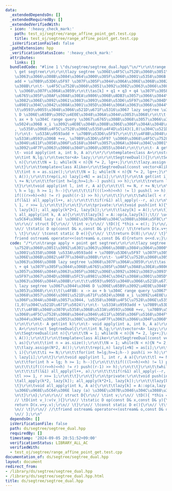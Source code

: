 ```yaml
---
data:
  _extendedDependsOn: []
  _extendedRequiredBy: []
  _extendedVerifiedWith:
  - icon: ':heavy_check_mark:'
    path: test_oj/segtree/range_affine_point_get.test.cpp
    title: test_oj/segtree/range_affine_point_get.test.cpp
  _isVerificationFailed: false
  _pathExtension: hpp
  _verificationStatusIcon: ':heavy_check_mark:'
  attributes:
    links: []
  bundledCode: "#line 1 \"ds/segtree/segtree_dual.hpp\"\n/*\r\n\trange apply + point\
    \ get segtree\r\n\r\n\tlazy segtree \u306E\u4F5C\u7528\u3060\u3051\u3092\u6301\
    \u3063\u3066\u308B\u3084\u3064\u3000\u305F\u3060\u3001\u5358\u306B \u533A\u9593\
    add + \u70B9\u53D6\u5F97 \u307F\u305F\u3044\u306A\u306E\u306B\u3082\u4F7F\u3048\
    \u308B\r\n\t- \u4F5C\u7528\u3060\u3051\u3092\u3082\u3063\u3066\u308B lazy segtree\
    \ \u3068\u307F\u306A\u3059\r\n\t\tas[k] + q1 + q3 + q4 \u307F\u305F\u3044\u306B\
    \u6765\u305F\u30AF\u30A8\u30EA\u9806\u306B\u8DB3\u3057\u3066\u3044\u3063\u305F\
    \u3082\u306E\u3092\u3061\u3083\u3093\u3068\u53D6\u5F97\u3067\u304D\u308B\u5FC5\
    \u8981\u304C\u3042\u308A\u3001\u305D\u3046\u306A\u3063\u3066\u3044\u308B\r\n\t\
    \t\u9593\u9055\u3048\u3066\u521D\u671F\u5316\u3067 lazy segtree \u3067\u3044\u3046\
    \ D \u306E\u65B9\u3092\u4E0E\u3048\u306A\u3044\u3053\u3068\r\n\t\t(\u4F8B: x ->\
    \ ax + b \u304C range query \u3067\u6765\u308B\u3068\u3057\u3066\u3001\u521D\u671F\
    \u5024\u306B x_i \u3092\u4E0E\u3048\u308B\u306E\u306F\u304A\u304B\u3057\u3044\
    , \u5358\u306B\u4F5C\u7528\u306E\u5358\u4F4D\u5143(1,0)\u304C\u521D\u671F\u5024\
    )\r\n\t- \u533A\u9593add + \u70B9\u53D6\u5F97\r\n\t\t\u4F8B\u3048\u3070\u5358\u306B\
    \u533A\u9593\u306B +=v, \u70B9\u53D6\u5F97 \u3060\u3068\u4F5C\u7528\u3068\u3044\
    \u3046\u611F\u3058\u306F\u5168\u304F\u3057\u306A\u3044\u304C\u3001\u3053\u308C\
    \u3092\u4F7F\u3063\u3066\u304F\u3060\u3055\u3044\r\n\t\r\n\t- A get(int k)\r\n\
    \t- void apply(int a, int b, A a)\r\n*/\r\ntemplate<class A>\r\nstruct SegtreeDual{\r\
    \n\tint N,lg;\r\n\tvector<A> lazy;\r\n\r\n\tSegtreeDual(){}\r\n\tSegtreeDual(int\
    \ n){\r\n\t\tN = 1; while(N < n){N *= 2, lg++;}\r\n\t\tlazy.assign(N*2, A());\r\
    \n\t}\r\n\ttemplate<class Alike>\r\n\tSegtreeDual(const vector<Alike>& as){\r\n\
    \t\tint n = as.size();\r\n\t\tN = 1; while(N < n){N *= 2, lg++;}\r\n\t\tlazy.assign(N*2,\
    \ A());\r\n\t\trep(i,n) lazy[i+N] = as[i];\r\n\t}\r\n\tA get(int i){\r\n\t\ti\
    \ += N;\r\n\t\tfor(int h=lg;h>=1;h--) push(i >> h);\r\n\t\treturn lazy[i];\r\n\
    \t}\r\n\tvoid apply(int l, int r, A a){\r\n\t\tl += N, r += N;\r\n\t\tfor(int\
    \ h = lg; h >= 1; h--){\r\n\t\t\tif(((l>>h)<<h) != l) push(l >> h);\r\n\t\t\t\
    if(((r>>h)<<h) != r) push((r-1) >> h);\r\n\t\t}\r\n\t\twhile(l < r){\r\n\t\t\t\
    if(l&1) all_apply(l++, a);\r\n\t\t\tif(r&1) all_apply(--r, a);\r\n\t\t\tl >>=\
    \ 1, r >>= 1;\r\n\t\t}\r\n\t}\r\n\tprivate:\r\n\tvoid push(int k){\r\n\t\tall_apply(k*2,\
    \ lazy[k]); all_apply(k*2+1, lazy[k]);\r\n\t\tlazy[k] = A();\r\n\t}\r\n\tvoid\
    \ all_apply(int k, A a){\r\n\t\tlazy[k] = A::op(a,lazy[k]);\t// \u4E0A\u306E\u968E\
    \u5C64\u306E lazy (a) \u306E\u307B\u3046\u304C\u3088\u308A\u5F8C\r\n\t}\r\n};\r\
    \n\r\n// struct D{\r\n// \tint v;\r\n// \tD(){ *this = e(); }\r\n// \tD(int v_):v(v_){}\r\
    \n// \tstatic D op(const D& x,const D& y){\r\n// \t\treturn D(x.v+y.v);\r\n//\
    \ \t}\r\n// \tconst static D e(){\r\n// \t\treturn D(0);\r\n// \t}\r\n// //\t\
    friend ostream& operator<<(ostream& o,const D& d){return o<<d.v;}\r\n// };\r\n"
  code: "/*\r\n\trange apply + point get segtree\r\n\r\n\tlazy segtree \u306E\u4F5C\
    \u7528\u3060\u3051\u3092\u6301\u3063\u3066\u308B\u3084\u3064\u3000\u305F\u3060\
    \u3001\u5358\u306B \u533A\u9593add + \u70B9\u53D6\u5F97 \u307F\u305F\u3044\u306A\
    \u306E\u306B\u3082\u4F7F\u3048\u308B\r\n\t- \u4F5C\u7528\u3060\u3051\u3092\u3082\
    \u3063\u3066\u308B lazy segtree \u3068\u307F\u306A\u3059\r\n\t\tas[k] + q1 + q3\
    \ + q4 \u307F\u305F\u3044\u306B\u6765\u305F\u30AF\u30A8\u30EA\u9806\u306B\u8DB3\
    \u3057\u3066\u3044\u3063\u305F\u3082\u306E\u3092\u3061\u3083\u3093\u3068\u53D6\
    \u5F97\u3067\u304D\u308B\u5FC5\u8981\u304C\u3042\u308A\u3001\u305D\u3046\u306A\
    \u3063\u3066\u3044\u308B\r\n\t\t\u9593\u9055\u3048\u3066\u521D\u671F\u5316\u3067\
    \ lazy segtree \u3067\u3044\u3046 D \u306E\u65B9\u3092\u4E0E\u3048\u306A\u3044\
    \u3053\u3068\r\n\t\t(\u4F8B: x -> ax + b \u304C range query \u3067\u6765\u308B\
    \u3068\u3057\u3066\u3001\u521D\u671F\u5024\u306B x_i \u3092\u4E0E\u3048\u308B\u306E\
    \u306F\u304A\u304B\u3057\u3044, \u5358\u306B\u4F5C\u7528\u306E\u5358\u4F4D\u5143\
    (1,0)\u304C\u521D\u671F\u5024)\r\n\t- \u533A\u9593add + \u70B9\u53D6\u5F97\r\n\
    \t\t\u4F8B\u3048\u3070\u5358\u306B\u533A\u9593\u306B +=v, \u70B9\u53D6\u5F97 \u3060\
    \u3068\u4F5C\u7528\u3068\u3044\u3046\u611F\u3058\u306F\u5168\u304F\u3057\u306A\
    \u3044\u304C\u3001\u3053\u308C\u3092\u4F7F\u3063\u3066\u304F\u3060\u3055\u3044\
    \r\n\t\r\n\t- A get(int k)\r\n\t- void apply(int a, int b, A a)\r\n*/\r\ntemplate<class\
    \ A>\r\nstruct SegtreeDual{\r\n\tint N,lg;\r\n\tvector<A> lazy;\r\n\r\n\tSegtreeDual(){}\r\
    \n\tSegtreeDual(int n){\r\n\t\tN = 1; while(N < n){N *= 2, lg++;}\r\n\t\tlazy.assign(N*2,\
    \ A());\r\n\t}\r\n\ttemplate<class Alike>\r\n\tSegtreeDual(const vector<Alike>&\
    \ as){\r\n\t\tint n = as.size();\r\n\t\tN = 1; while(N < n){N *= 2, lg++;}\r\n\
    \t\tlazy.assign(N*2, A());\r\n\t\trep(i,n) lazy[i+N] = as[i];\r\n\t}\r\n\tA get(int\
    \ i){\r\n\t\ti += N;\r\n\t\tfor(int h=lg;h>=1;h--) push(i >> h);\r\n\t\treturn\
    \ lazy[i];\r\n\t}\r\n\tvoid apply(int l, int r, A a){\r\n\t\tl += N, r += N;\r\
    \n\t\tfor(int h = lg; h >= 1; h--){\r\n\t\t\tif(((l>>h)<<h) != l) push(l >> h);\r\
    \n\t\t\tif(((r>>h)<<h) != r) push((r-1) >> h);\r\n\t\t}\r\n\t\twhile(l < r){\r\
    \n\t\t\tif(l&1) all_apply(l++, a);\r\n\t\t\tif(r&1) all_apply(--r, a);\r\n\t\t\
    \tl >>= 1, r >>= 1;\r\n\t\t}\r\n\t}\r\n\tprivate:\r\n\tvoid push(int k){\r\n\t\
    \tall_apply(k*2, lazy[k]); all_apply(k*2+1, lazy[k]);\r\n\t\tlazy[k] = A();\r\n\
    \t}\r\n\tvoid all_apply(int k, A a){\r\n\t\tlazy[k] = A::op(a,lazy[k]);\t// \u4E0A\
    \u306E\u968E\u5C64\u306E lazy (a) \u306E\u307B\u3046\u304C\u3088\u308A\u5F8C\r\
    \n\t}\r\n};\r\n\r\n// struct D{\r\n// \tint v;\r\n// \tD(){ *this = e(); }\r\n\
    // \tD(int v_):v(v_){}\r\n// \tstatic D op(const D& x,const D& y){\r\n// \t\t\
    return D(x.v+y.v);\r\n// \t}\r\n// \tconst static D e(){\r\n// \t\treturn D(0);\r\
    \n// \t}\r\n// //\tfriend ostream& operator<<(ostream& o,const D& d){return o<<d.v;}\r\
    \n// };\r\n"
  dependsOn: []
  isVerificationFile: false
  path: ds/segtree/segtree_dual.hpp
  requiredBy: []
  timestamp: '2024-09-05 20:51:52+09:00'
  verificationStatus: LIBRARY_ALL_AC
  verifiedWith:
  - test_oj/segtree/range_affine_point_get.test.cpp
documentation_of: ds/segtree/segtree_dual.hpp
layout: document
redirect_from:
- /library/ds/segtree/segtree_dual.hpp
- /library/ds/segtree/segtree_dual.hpp.html
title: ds/segtree/segtree_dual.hpp
---
```

